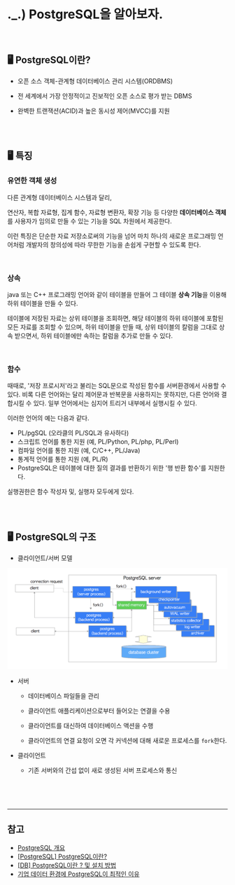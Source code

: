 # ._.) PostgreSQL을 알아보자.
### 

<br/>

## 🖥 PostgreSQL이란?

* 오픈 소스 객체-관계형 데이터베이스 관리 시스템(ORDBMS)

* 전 세계에서 가장 안정적이고 진보적인 오픈 소스로 평가 받는 DBMS

* 완벽한 트랜잭션(ACID)과 높은 동시성 제어(MVCC)를 지원

<br/><br/>

## 🖥 특징

### 유연한 객체 생성

다른 관계형 데이터베이스 시스템과 달리,

연산자, 복합 자료형, 집계 함수, 자료형 변환자, 확장 기능 등 다양한 **데이터베이스 객체**를 사용자가 임의로 만들 수 있는 기능을 SQL 차원에서 제공한다.

이런 특징은 단순한 자료 저장소로써의 기능을 넘어 마치 하나의 새로운 프로그래밍 언어처럼 개발자의 창의성에 따라 무한한 기능을 손쉽게 구현할 수 있도록 한다.

<br/>

### 상속

java 또는 C++ 프로그래밍 언어와 같이 테이블을 만들어 그 테이블 **상속 기능**을 이용해 하위 테이블을 만들 수 있다.

테이블에 저장된 자료는 상위 테이블을 조회하면, 해당 테이블의 하위 테이블에 포함된 모든 자료를 조회할 수 있으며, 하위 테이블을 만들 때, 상위 테이블의 칼럼을 그대로 상속 받으면서, 하위 테이블에만 속하는 칼럼을 추가로 만들 수 있다.

<br/>

### 함수

때때로, '저장 프로시저'라고 불리는 SQL문으로 작성된 함수를 서버환경에서 사용할 수 있다. 비록 다른 언어와는 달리 제어문과 반복문을 사용하지는 못하지만, 다른 언어와 결합시킬 수 있다. 일부 언어에서는 심지어 트리거 내부에서 실행시킬 수 있다.

이러한 언어의 예는 다음과 같다.

* PL/pgSQL (오라클의 PL/SQL과 유사하다)
* 스크립트 언어를 통한 지원 (예, PL/Python, PL/php, PL/Perl)
* 컴파일 언어를 통한 지원 (예, C/C++, PL/Java)
* 통계적 언어를 통한 지원 (예, PL/R)
* PostgreSQL은 테이블에 대한 질의 결과를 반환하기 위한 '행 반환 함수'를 지원한다.

실행권한은 함수 작성자 및, 실행자 모두에게 있다.

<br/><br/>

## 🖥 PostgreSQL의 구조

* 클라이언트/서버 모델

<p align="center">
<img src="../img/postgresql.png">
</p>

* 서버

    * 데이터베이스 파일들을 관리

    * 클라이언트 애플리케이션으로부터 들어오는 연결을 수용

    * 클라이언트를 대신하여 데이터베이스 액션을 수행

    * 클라이언트의 연결 요청이 오면 각 커넥션에 대해 새로운 프로세스를 `fork`한다.

* 클라이언트

    * 기존 서버와의 간섭 없이 새로 생성된 서버 프로세스와 통신

<br/><br/><br/>
***

## 참고
* [PostgreSQL 개요](https://guide-fin.ncloud-docs.com/docs/database-postgresql-postgresqloverview)
* [[PostgreSQL] PostgreSQL이란?](https://mangkyu.tistory.com/m/71)
* [[DB] PostgreSQL이란 ? 및 설치 방법](https://learning-e.tistory.com/m/25)
* [기업 데이터 환경에 PostgreSQL이 최적인 이유
](https://bitnine.tistory.com/m/516)